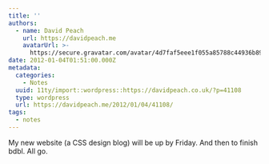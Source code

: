 ```yaml
---
title: ''
authors:
  - name: David Peach
    url: https://davidpeach.me
    avatarUrl: >-
      https://secure.gravatar.com/avatar/4d7faf5eee1f055a85788c44936b8995eaab6dfb004e7854ec747ccb272e91ee?s=96&d=mm&r=g
date: 2012-01-04T01:51:00.000Z
metadata:
  categories:
    - Notes
  uuid: 11ty/import::wordpress::https://davidpeach.co.uk/?p=41108
  type: wordpress
  url: https://davidpeach.me/2012/01/04/41108/
tags:
  - notes
---
```

My new website (a CSS design blog) will be up by Friday. And then to finish bdbl. All go.